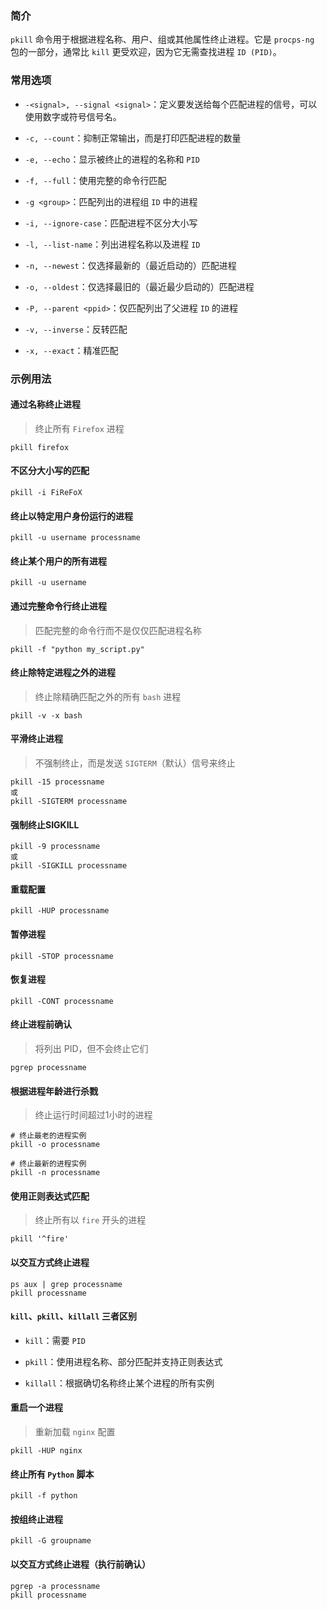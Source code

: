 ### 简介

`pkill` 命令用于根据进程名称、用户、组或其他属性终止进程。它是 `procps-ng` 包的一部分，通常比 `kill` 更受欢迎，因为它无需查找进程 `ID (PID)`。

### 常用选项

* `-<signal>, --signal <signal>`：定义要发送给每个匹配进程的信号，可以使用数字或符号信号名。

* `-c, --count`：抑制正常输出，而是打印匹配进程的数量

* `-e, --echo`：显示被终止的进程的名称和 `PID`

* `-f, --full`：使用完整的命令行匹配

* `-g <group>`：匹配列出的进程组 `ID` 中的进程

* `-i, --ignore-case`：匹配进程不区分大小写

* `-l, --list-name`：列出进程名称以及进程 `ID`

* `-n, --newest`：仅选择最新的（最近启动的）匹配进程

* `-o, --oldest`：仅选择最旧的（最近最少启动的）匹配进程

* `-P, --parent <ppid>`：仅匹配列出了父进程 `ID` 的进程

* `-v, --inverse`：反转匹配

* `-x, --exact`：精准匹配

### 示例用法

#### 通过名称终止进程

> 终止所有 `Firefox` 进程

```shell
pkill firefox
```

#### 不区分大小写的匹配

```shell
pkill -i FiReFoX
```

#### 终止以特定用户身份运行的进程

```shell
pkill -u username processname
```

#### 终止某个用户的所有进程

```shell
pkill -u username
```

#### 通过完整命令行终止进程

> 匹配完整的命令行而不是仅仅匹配进程名称

```shell
pkill -f "python my_script.py"
```

#### 终止除特定进程之外的进程

> 终止除精确匹配之外的所有 `bash` 进程

```shell
pkill -v -x bash
```

#### 平滑终止进程

> 不强制终止，而是发送 `SIGTERM`（默认）信号来终止

```shell
pkill -15 processname
或
pkill -SIGTERM processname
```

#### 强制终止SIGKILL

```shell
pkill -9 processname
或
pkill -SIGKILL processname
```

#### 重载配置

```shell
pkill -HUP processname
```

#### 暂停进程

```shell
pkill -STOP processname
```

#### 恢复进程

```shell
pkill -CONT processname
```

#### 终止进程前确认

> 将列出 PID，但不会终止它们

```shell
pgrep processname
```

#### 根据进程年龄进行杀戮

> 终止运行时间超过1小时的进程

```shell
# 终止最老的进程实例
pkill -o processname

# 终止最新的进程实例
pkill -n processname
```

#### 使用正则表达式匹配

> 终止所有以 `fire` 开头的进程

```shell
pkill '^fire'
```

#### 以交互方式终止进程

```shell
ps aux | grep processname
pkill processname
```

#### `kill`、`pkill`、`killall` 三者区别

* `kill`：需要 `PID`

* `pkill`：使用进程名称、部分匹配并支持正则表达式

* `killall`：根据确切名称终止某个进程的所有实例

#### 重启一个进程

> 重新加载 `nginx` 配置

```shell
pkill -HUP nginx
```

#### 终止所有 `Python` 脚本

```shell
pkill -f python
```

#### 按组终止进程

```shell
pkill -G groupname
```

#### 以交互方式终止进程（执行前确认）

```shell
pgrep -a processname
pkill processname
```